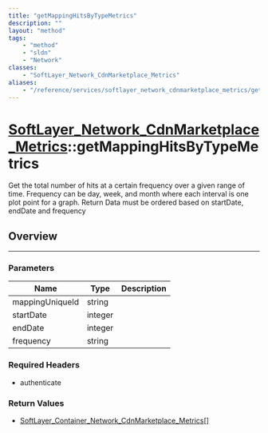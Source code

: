 ```yaml
---
title: "getMappingHitsByTypeMetrics"
description: ""
layout: "method"
tags:
    - "method"
    - "sldn"
    - "Network"
classes:
    - "SoftLayer_Network_CdnMarketplace_Metrics"
aliases:
    - "/reference/services/softlayer_network_cdnmarketplace_metrics/getMappingHitsByTypeMetrics"
---
```

# [SoftLayer_Network_CdnMarketplace_Metrics](/reference/services/SoftLayer_Network_CdnMarketplace_Metrics)::getMappingHitsByTypeMetrics

Get the total number of hits at a certain frequency over a given range of time. Frequency can be day, week, and month where each interval is one plot point for a graph. Return Data must be ordered based on startDate, endDate and frequency 


## Overview 


-----

### Parameters 
|Name | Type | Description |
| --- | --- | --- |
|mappingUniqueId| string| |
|startDate| integer| |
|endDate| integer| |
|frequency| string| |


### Required Headers
* authenticate


### Return Values
* <a href='/reference/datatypes/SoftLayer_Container_Network_CdnMarketplace_Metrics'>SoftLayer_Container_Network_CdnMarketplace_Metrics[] </a>




